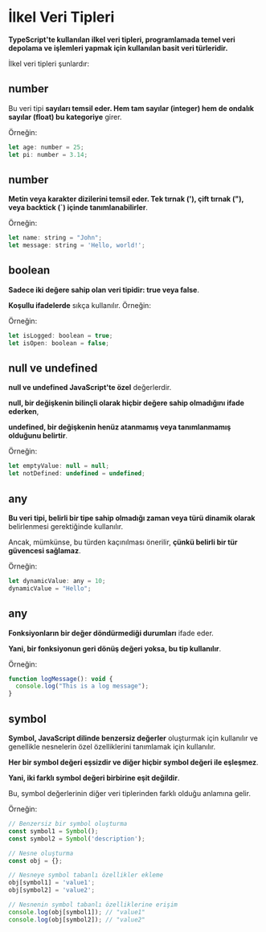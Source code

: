 # İlkel Veri Tipleri
**TypeScript'te kullanılan ilkel veri tipleri, programlamada temel veri depolama ve işlemleri yapmak için kullanılan basit veri türleridir.** 

İlkel veri tipleri şunlardır:
## number
 Bu veri tipi **sayıları temsil eder. Hem tam sayılar (integer) hem de ondalık sayılar (float) bu kategoriye** girer. 
 
 Örneğin:
  ```js
let age: number = 25;
let pi: number = 3.14;
 ```
 ## number
**Metin veya karakter dizilerini temsil eder. Tek tırnak ('), çift tırnak ("), veya backtick (`) içinde tanımlanabilirler**. 

Örneğin:
  ```js
let name: string = "John";
let message: string = 'Hello, world!';
 ```
  ## boolean
**Sadece iki değere sahip olan veri tipidir: true veya false**. 

**Koşullu ifadelerde** sıkça kullanılır. Örneğin: 

Örneğin:
  ```js
let isLogged: boolean = true;
let isOpen: boolean = false;
 ```

  ## null ve undefined
**null ve undefined JavaScript'te özel** değerlerdir.

**null, bir değişkenin bilinçli olarak hiçbir değere sahip olmadığını ifade ederken**,

**undefined, bir değişkenin henüz atanmamış veya tanımlanmamış olduğunu belirtir**. 

Örneğin:
  ```js
let emptyValue: null = null;
let notDefined: undefined = undefined;
 ```
  ## any
**Bu veri tipi, belirli bir tipe sahip olmadığı zaman veya türü dinamik olarak** belirlenmesi gerektiğinde kullanılır. 

Ancak, mümkünse, bu türden kaçınılması önerilir, **çünkü belirli bir tür güvencesi sağlamaz**. 

Örneğin:
  ```js
let dynamicValue: any = 10;
dynamicValue = "Hello";
 ```

   ## any
**Fonksiyonların bir değer döndürmediği durumları** ifade eder.

**Yani, bir fonksiyonun geri dönüş değeri yoksa, bu tip kullanılır**. 

Örneğin:
  ```js
function logMessage(): void {
    console.log("This is a log message");
}
 ```

 ## symbol
**Symbol, JavaScript dilinde benzersiz değerler** oluşturmak için kullanılır ve genellikle nesnelerin özel özelliklerini tanımlamak için kullanılır.

**Her bir symbol değeri eşsizdir ve diğer hiçbir symbol değeri ile eşleşmez**. 

**Yani, iki farklı symbol değeri birbirine eşit değildir**. 

Bu, symbol değerlerinin diğer veri tiplerinden farklı olduğu anlamına gelir.

Örneğin:
  ```js
// Benzersiz bir symbol oluşturma
const symbol1 = Symbol();
const symbol2 = Symbol('description');

// Nesne oluşturma
const obj = {};

// Nesneye symbol tabanlı özellikler ekleme
obj[symbol1] = 'value1';
obj[symbol2] = 'value2';

// Nesnenin symbol tabanlı özelliklerine erişim
console.log(obj[symbol1]); // "value1"
console.log(obj[symbol2]); // "value2"

 ```